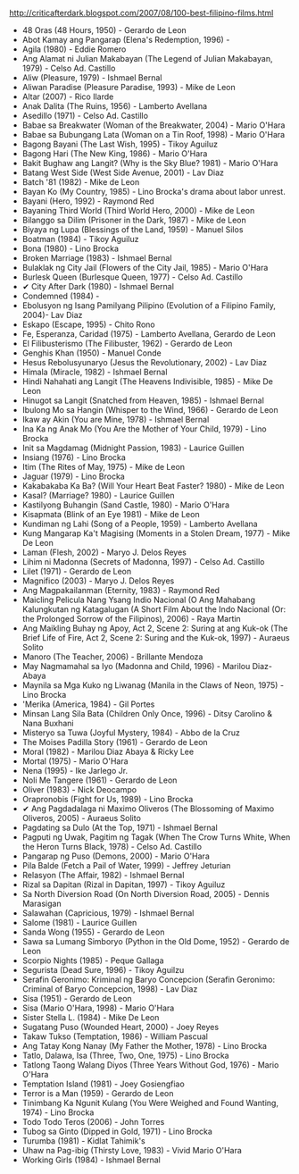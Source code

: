 http://criticafterdark.blogspot.com/2007/08/100-best-filipino-films.html

* 48 Oras (48 Hours, 1950) - Gerardo de Leon
* Abot Kamay ang Pangarap (Elena's Redemption, 1996) - 
* Agila (1980) - Eddie Romero
* Ang Alamat ni Julian Makabayan (The Legend of Julian Makabayan, 1979) - Celso Ad. Castillo
* Aliw (Pleasure, 1979) - Ishmael Bernal
* Aliwan Paradise (Pleasure Paradise, 1993) - Mike de Leon
* Altar (2007) - Rico Ilarde
* Anak Dalita (The Ruins, 1956) - Lamberto Avellana
* Asedillo (1971) - Celso Ad. Castillo
* Babae sa Breakwater (Woman of the Breakwater, 2004) - Mario O'Hara
* Babae sa Bubungang Lata (Woman on a Tin Roof, 1998) - Mario O'Hara
* Bagong Bayani (The Last Wish, 1995) - Tikoy Aguiluz
* Bagong Hari (The New King, 1986) - Mario O'Hara
* Bakit Bughaw ang Langit? (Why is the Sky Blue? 1981) - Mario O'Hara
* Batang West Side (West Side Avenue, 2001) - Lav Diaz
* Batch '81 (1982) - Mike de Leon
* Bayan Ko (My Country, 1985) - Lino Brocka's drama about labor unrest.
* Bayani (Hero, 1992) - Raymond Red
* Bayaning Third World (Third World Hero, 2000) - Mike de Leon
* Bilanggo sa Dilim (Prisoner in the Dark, 1987) - Mike de Leon
* Biyaya ng Lupa (Blessings of the Land, 1959) - Manuel Silos
* Boatman (1984) - Tikoy Aguiluz
* Bona (1980) - Lino Brocka
* Broken Marriage (1983) - Ishmael Bernal
* Bulaklak ng City Jail (Flowers of the City Jail, 1985) - Mario O'Hara
* Burlesk Queen (Burlesque Queen, 1977) - Celso Ad. Castillo
* ✔ City After Dark (1980) - Ishmael Bernal
* Condemned (1984) - 
* Ebolusyon ng Isang Pamilyang Pilipino (Evolution of a Filipino Family, 2004)- Lav Diaz
* Eskapo (Escape, 1995) - Chito Rono
* Fe, Esperanza, Caridad (1975) - Lamberto Avellana, Gerardo de Leon
* El Filibusterismo (The Filibuster, 1962) - Gerardo de Leon
* Genghis Khan (1950) - Manuel Conde
* Hesus Rebolusyunaryo (Jesus the Revolutionary, 2002) - Lav Diaz
* Himala (Miracle, 1982) - Ishmael Bernal
* Hindi Nahahati ang Langit (The Heavens Indivisible, 1985) - Mike De Leon
* Hinugot sa Langit (Snatched from Heaven, 1985) - Ishmael Bernal
* Ibulong Mo sa Hangin (Whisper to the Wind, 1966) - Gerardo de Leon
* Ikaw ay Akin (You are Mine, 1978) - Ishmael Bernal
* Ina Ka ng Anak Mo (You Are the Mother of Your Child, 1979) - Lino Brocka
* Init sa Magdamag (Midnight Passion, 1983) - Laurice Guillen
* Insiang (1976) - Lino Brocka
* Itim (The Rites of May, 1975) - Mike de Leon
* Jaguar (1979) - Lino Brocka
* Kakabakaba Ka Ba? (Will Your Heart Beat Faster? 1980) - Mike de Leon
* Kasal? (Marriage? 1980) - Laurice Guillen
* Kastilyong Buhangin (Sand Castle, 1980) - Mario O'Hara
* Kisapmata (Blink of an Eye 1981) - Mike de Leon
* Kundiman ng Lahi (Song of a People, 1959) - Lamberto Avellana
* Kung Mangarap Ka't Magising (Moments in a Stolen Dream, 1977) - Mike De Leon
* Laman (Flesh, 2002) - Maryo J. Delos Reyes
* Lihim ni Madonna (Secrets of Madonna, 1997) - Celso Ad. Castillo
* Lilet (1971) - Gerardo de Leon
* Magnifico (2003) - Maryo J. Delos Reyes
* Ang Magpakailanman (Eternity, 1983) - Raymond Red
* Maicling Pelicula Nang Ysang Indio Nacional (O Ang Mahabang Kalungkutan ng Katagalugan (A Short Film About the Indo Nacional (Or: the Prolonged Sorrow of the Filipinos), 2006) - Raya Martin
* Ang Maikling Buhay ng Apoy, Act 2, Scene 2: Suring at ang Kuk-ok (The Brief Life of Fire, Act 2, Scene 2: Suring and the Kuk-ok, 1997) - Auraeus Solito
* Manoro (The Teacher, 2006) - Brillante Mendoza
* May Nagmamahal sa Iyo (Madonna and Child, 1996) - Marilou Diaz-Abaya
* Maynila sa Mga Kuko ng Liwanag (Manila in the Claws of Neon, 1975) - Lino Brocka
* 'Merika (America, 1984) - Gil Portes
* Minsan Lang Sila Bata (Children Only Once, 1996) - Ditsy Carolino & Nana Buxhani
* Misteryo sa Tuwa (Joyful Mystery, 1984) - Abbo de la Cruz
* The Moises Padilla Story (1961) - Gerardo de Leon
* Moral (1982) - Marilou Diaz Abaya & Ricky Lee
* Mortal (1975) - Mario O'Hara
* Nena (1995) - Ike Jarlego Jr.
* Noli Me Tangere (1961) - Gerardo de Leon
* Oliver (1983) - Nick Deocampo
* Orapronobis (Fight for Us, 1989) - Lino Brocka
* ✔ Ang Pagdadalaga ni Maximo Oliveros (The Blossoming of Maximo Oliveros, 2005) - Auraeus Solito
* Pagdating sa Dulo (At the Top, 1971) - Ishmael Bernal
* Pagputi ng Uwak, Pagitim ng Tagak (When The Crow Turns White, When the Heron Turns Black, 1978) - Celso Ad. Castillo
* Pangarap ng Puso (Demons, 2000) - Mario O'Hara
* Pila Balde (Fetch a Pail of Water, 1999) - Jeffrey Jeturian
* Relasyon (The Affair, 1982) - Ishmael Bernal
* Rizal sa Dapitan (Rizal in Dapitan, 1997) - Tikoy Aguiluz
* Sa North Diversion Road (On North Diversion Road, 2005) - Dennis Marasigan
* Salawahan (Capricious, 1979) - Ishmael Bernal
* Salome (1981) - Laurice Guillen
* Sanda Wong (1955) - Gerardo de Leon
* Sawa sa Lumang Simboryo (Python in the Old Dome, 1952) - Gerardo de Leon
* Scorpio Nights (1985) - Peque Gallaga
* Segurista (Dead Sure, 1996) - Tikoy Aguilzu
* Serafin Geronimo: Kriminal ng Baryo Concepcion (Serafin Geronimo: Criminal of Baryo Concepcion, 1998) - Lav Diaz
* Sisa (1951) - Gerardo de Leon
* Sisa (Mario O'Hara, 1998) - Mario O'Hara
* Sister Stella L. (1984) - Mike De Leon
* Sugatang Puso (Wounded Heart, 2000) - Joey Reyes
* Takaw Tukso (Temptation, 1986) - William Pascual
* Ang Tatay Kong Nanay (My Father the Mother, 1978) - Lino Brocka
* Tatlo, Dalawa, Isa (Three, Two, One, 1975) - Lino Brocka
* Tatlong Taong Walang Diyos (Three Years Without God, 1976) - Mario O'Hara
* Temptation Island (1981) - Joey Gosiengfiao
* Terror is a Man (1959) - Gerardo de Leon
* Tinimbang Ka Ngunit Kulang (You Were Weighed and Found Wanting, 1974) - Lino Brocka
* Todo Todo Teros (2006) - John Torres
* Tubog sa Ginto (Dipped in Gold, 1971) - Lino Brocka
* Turumba (1981) - Kidlat Tahimik's
* Uhaw na Pag-ibig (Thirsty Love, 1983) - Vivid Mario O'Hara
* Working Girls (1984) - Ishmael Bernal